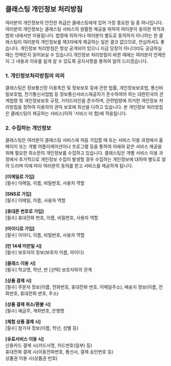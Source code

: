 ## 클래스팅 개인정보 처리방침
여러분의 개인정보의 안전한 취급은 클래스팅에게 있어 가장 중요한 일 중 하나입니다. 여러분의 개인정보는 클래스팅 서비스의 원활한 제공을 위하여 여러분이 동의한 목적과 범위 내에서만 이용됩니다. 법령에 의하거나 여러분이 별도로 동의하지 아니하는 한 클래스팅이 여러분의 개인정보를 제3자에게 제공하는 일은 결코 없으므로, 안심하셔도 좋습니다. 개인정보 처리방침은 항상 공개되어 있으니 지금 당장이 아니더라도 궁금하실 때는 언제든지 읽어보실 수 있습니다.개인정보 처리방침이 바뀐 때에는 여러분이 언제든지 그 내용과 이유를 쉽게 알 수 있도록 공지사항을 통하여 알려 드리겠습니다.

### 1. 개인정보처리방침의 의의
클래스팅은 정보통신망 이용촉진 및 정보보호 등에 관한 법률, 개인정보보호법, 통신비밀보호법, 전기통신사업법 등 정보통신서비스제공자가 준수하여야 하는 대한민국의 관계법령 및 개인정보보호 규정, 가이드라인을 준수하며, 관련법령에 의거한 개인정보 처리방침을 정하여 이용자의 권익 보호에 최선을 다하고 있습니다. 본 개인정보 처리방침은 클래스팅이 제공하는 서비스(이하 '서비스'라 함)에 적용됩니다.

### 2. 수집하는 개인정보
클래스팅은 여러분이 클래스팅 서비스에 처음 가입할 때 또는 서비스 이용 과정에서 홈페이지 또는 개별 어플리케이션이나 프로그램 등을 통하여 아래와 같은 서비스 제공을 위해 필요한 최소한의 개인정보를 수집하고 있습니다. 클래스팅은 개별 서비스 이용 과정에서 추가적으로 개인정보 수집이 발생할 경우 수집하는 개인정보에 대하여 별도로 알려 드리며 이에 따라 여러분의 동의를 받고 서비스를 제공하게 됩니다. 

**[이메일로 가입]**  
[필수] 이메일, 이름, 비밀번호, 사용자 역할

**[SNS로 가입]**  
[필수] 이메일, 이름, 사용자 역할

**[휴대폰 번호로 가입]**  
[필수] 휴대전화 번호, 이름, 비밀번호, 사용자 역할

**[아이디로 가입]**  
[필수] 아이디, 이름, 비밀번호, 사용자 역할

**[만 14세 미만일 시]**   
[필수] 보호자의 정보(보호자 이름, 아이디)   

**[클래스 이용 시]**  
[필수] 학교명, 학년, 반 [선택] 보호자와의 관계  

**[상품 결제 시]**    
[필수] 주문자 정보(이름, 전화번호, 휴대전화 번호, 이메일주소), 배송지 정보(이름, 전화번호, 휴대전화 번호, 주소)

**[상품 결제 취소/환불 시]**  
[필수] 예금주, 계좌번호, 은행명  

**[체험 상품 결제 시]**    
[필수] 참가자 정보(이름, 학년, 성별 등)  

**[유료서비스 이용 시]**  
신용카드 결제 시(카드사명, 카드번호(일부) 등)  
휴대전화 결제 시(이동전화번호, 통신사, 결제 승인번호 등)  
상품권 이용 시(상품권 번호)  


